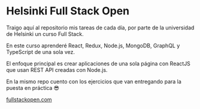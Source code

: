 
# Helsinki Full Stack Open

Traigo aquí al repositorio mis tareas de cada día, por parte de la universidad de Helsinki un curso Full Stack.

En este curso aprenderé React, Redux, Node.js, MongoDB, GraphQL y TypeScript de una sola vez.

El enfoque principal es crear aplicaciones de una sola página con ReactJS que usan REST API creadas con Node.js.

En la mismo repo cuento con los ejercicios que van entregando para la puesta en práctica 😎

[fullstackopen.com](https://fullstackopen.com/es/)



